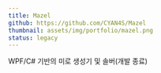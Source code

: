 ```yaml
---
title: Mazel
github: https://github.com/CYAN4S/Mazel
thumbnail: assets/img/portfolio/mazel.png
status: legacy
---
```


WPF/C# 기반의 미로 생성기 및 솔버(개발 종료)
